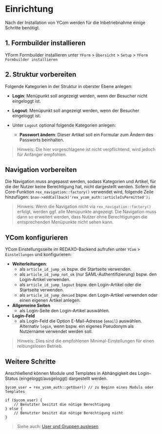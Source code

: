 # Einrichtung

Nach der Installation von YCom werden für die Inbetriebnahme einige Schritte benötigt.

## 1. Formbuilder installieren

YForm Formbuilder installieren unter `YForm` > `Übersicht` > `Setup` > `YForm Formbuilder installieren`

## 2. Struktur vorbereiten

Folgende Kategorien in der Struktur in oberster Ebene anlegen:

* **Login**: Menüpunkt soll angezeigt werden, wenn der Besucher nicht eingeloggt ist.

* **Logout**: Menüpunkt soll angezeigt werden, wenn der Besucher eingeloggt ist.

* Unter `Logout` optional folgende Kategorien anlegen:

  * **Passwort ändern**: Dieser Artikel soll ein Formular zum Ändern des Passworts beinhalten.

> Hinweis: Die hier vorgeschlagene ist nicht verpflichtend, wird jedoch für Anfänger empfohlen.

## Navigation vorbereiten

Die Navigation muss angepasst werden, sodass Kategorien und Artikel, für die der Nutzer keine Berechtigung hat, nicht dargestellt werden. Sofern die Core-Funktion `rex_navigation::factory()` verwendet wird, folgende Zeile hinzufügen: `$nav->addCallback('rex_ycom_auth::articleIsPermitted');`

> Hinweis: Wenn die Navigation nicht via `rex_navigation::factory()` 
erfolgt, werden ggf. alle Menüpunkte angezeigt. Die Navigation muss dann so erweitert werden, dass Nutzer ohne Berechtigungen die entsprechenden Menüpunkte nicht sehen kann.

## YCom konfigurieren

YCom Einstellungsseite im REDAXO-Backend aufrufen unter `YCom` > `Einstellungen` und konfigurieren:

* **Weiterleitungen**: 
  * als `article_id_jump_ok` bspw. die Startseite verwenden. 
  * als `article_id_jump_not_ok` (nur SAML-Authentifizierung) bspw. den Login-Artikel verwenden. 
  * als `article_id_jump_logout` bspw. den Login-Artikel oder die Startseite verwenden. 
  * als `article_id_jump_denied` bspw. den Login-Artikel verwenden oder einen eigenen Artikel anlegen.
* **Allgemeine Seiten**
  * als Login-Seite den Login-Artikel auswählen.
* **Login-Feld**
  * als Login-Feld die Option E-Mail-Adresse (`email`) auswählen. Alternativ `login`, wenn bspw. ein eigenes Pseudonym als Nutzername verwendet werden soll. 

> Hinweis: Dies sind die empfohlenen Minimal-Einstellungen für einen reibungslosen Betrieb.

## Weitere Schritte

Anschließend können Module und Templates in Abhängigkeit des Login-Status (eingeloggt/ausgeloggt) dargestellt werden. 

```
$ycom_user = rex_ycom_auth::getUser() // zu Beginn eines Moduls oder Templates

if ($ycom_user) {
	// Benutzter besitzt die nötige Berechtigung
} else {
	// Benutzter besitzt die nötige Berechtigung nicht
}
```
> Siehe auch: [User und Gruppen auslesen](user.details.md)
